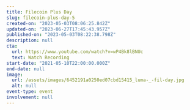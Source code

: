 ```yaml
---
title: Filecoin Plus Day
slug: filecoin-plus-day-5
created-on: "2023-05-03T08:06:25.842Z"
updated-on: "2023-06-27T17:45:43.957Z"
published-on: "2023-05-03T08:22:38.798Z"
description: null
cta:
  url: https://www.youtube.com/watch?v=wP4Bk8lBNUc
  text: Watch Recording
start-date: "2021-05-10T22:00:00.000Z"
end-date: null
image:
  url: /assets/images/6452191a0250ed07cbd15415_luma-_-fil-day.jpg
  alt: null
event-type: event
involvement: null
---
```

